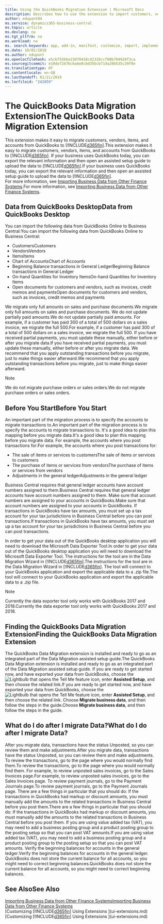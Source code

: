 ```yaml
---
title: Using the QuickBooks Migration Extension | Microsoft Docs
description: Describes how to use the extension to import customers, vendors, items, and accounts from QuickBooks Desktop to Business Central.
author: edupont04
ms.service: dynamics365-business-central
ms.topic: article
ms.devlang: na
ms.tgt_pltfrm: na
ms.workload: na
ms. search.keywords: app, add-in, manifest, customize, import, implement
ms.date: 10/01/2018
ms.author: edupont
ms.openlocfilehash: e5cb755b6a15070410c42328ccf08b784928f3ca
ms.sourcegitcommit: e10de72476c6a6e0cbd35bcb714a29b535c39f0e
ms.translationtype: HT
ms.contentlocale: en-GB
ms.lasthandoff: 01/21/2019
ms.locfileid: "242859"
---
```

# <a name="the-quickbooks-data-migration-extension"></a><span data-ttu-id="8b96e-103">The QuickBooks Data Migration Extension</span><span class="sxs-lookup"><span data-stu-id="8b96e-103">The QuickBooks Data Migration Extension</span></span>
<span data-ttu-id="8b96e-104">This extension makes it easy to migrate customers, vendors, items, and accounts from QuickBooks to [!INCLUDE[d365fin](includes/d365fin_md.md)].</span><span class="sxs-lookup"><span data-stu-id="8b96e-104">This extension makes it easy to migrate customers, vendors, items, and accounts from QuickBooks to [!INCLUDE[d365fin](includes/d365fin_md.md)].</span></span> <span data-ttu-id="8b96e-105">If your business uses QuickBooks today, you can export the relevant information and then open an assisted setup guide to upload the data to [!INCLUDE[d365fin](includes/d365fin_md.md)].</span><span class="sxs-lookup"><span data-stu-id="8b96e-105">If your business uses QuickBooks today, you can export the relevant information and then open an assisted setup guide to upload the data to [!INCLUDE[d365fin](includes/d365fin_md.md)].</span></span>  
<span data-ttu-id="8b96e-106">For more information, see [Importing Business Data from Other Finance Systems](across-import-data-configuration-packages.md).</span><span class="sxs-lookup"><span data-stu-id="8b96e-106">For more information, see [Importing Business Data from Other Finance Systems](across-import-data-configuration-packages.md).</span></span>

## <a name="data-from-quickbooks-desktop"></a><span data-ttu-id="8b96e-107">Data from QuickBooks Desktop</span><span class="sxs-lookup"><span data-stu-id="8b96e-107">Data from QuickBooks Desktop</span></span>
 
<span data-ttu-id="8b96e-108">You can import the following data from QuickBooks Online to Business Central:</span><span class="sxs-lookup"><span data-stu-id="8b96e-108">You can import the following data from QuickBooks Online to Business Central:</span></span>

- <span data-ttu-id="8b96e-109">Customers</span><span class="sxs-lookup"><span data-stu-id="8b96e-109">Customers</span></span>  
- <span data-ttu-id="8b96e-110">Vendors</span><span class="sxs-lookup"><span data-stu-id="8b96e-110">Vendors</span></span>  
- <span data-ttu-id="8b96e-111">Items</span><span class="sxs-lookup"><span data-stu-id="8b96e-111">Items</span></span>  
- <span data-ttu-id="8b96e-112">Chart of Accounts</span><span class="sxs-lookup"><span data-stu-id="8b96e-112">Chart of Accounts</span></span>  
- <span data-ttu-id="8b96e-113">Beginning Balance transactions in General Ledger</span><span class="sxs-lookup"><span data-stu-id="8b96e-113">Beginning Balance transactions in General Ledger</span></span>  
- <span data-ttu-id="8b96e-114">On-hand Quantities for Inventory Items</span><span class="sxs-lookup"><span data-stu-id="8b96e-114">On-hand Quantities for Inventory Items</span></span>  
- <span data-ttu-id="8b96e-115">Open documents for customers and vendors, such as invoices, credit memos and payments</span><span class="sxs-lookup"><span data-stu-id="8b96e-115">Open documents for customers and vendors, such as invoices, credit memos and payments</span></span>  

<span data-ttu-id="8b96e-116">We migrate only full amounts on sales and purchase documents.</span><span class="sxs-lookup"><span data-stu-id="8b96e-116">We migrate only full amounts on sales and purchase documents.</span></span> <span data-ttu-id="8b96e-117">We do not update partially paid amounts.</span><span class="sxs-lookup"><span data-stu-id="8b96e-117">We do not update partially paid amounts.</span></span> <span data-ttu-id="8b96e-118">For example, if a customer has paid 300 of a total of 500 dollars on a sales invoice, we migrate the full 500.</span><span class="sxs-lookup"><span data-stu-id="8b96e-118">For example, if a customer has paid 300 of a total of 500 dollars on a sales invoice, we migrate the full 500.</span></span> <span data-ttu-id="8b96e-119">If you have received partial payments, you must update these manually, either before or after you migrate data.</span><span class="sxs-lookup"><span data-stu-id="8b96e-119">If you have received partial payments, you must update these manually, either before or after you migrate data.</span></span> <span data-ttu-id="8b96e-120">We recommend that you apply outstanding transactions before you migrate, just to make things easier afterward.</span><span class="sxs-lookup"><span data-stu-id="8b96e-120">We recommend that you apply outstanding transactions before you migrate, just to make things easier afterward.</span></span>

> [!NOTE]
> <span data-ttu-id="8b96e-121">We do not migrate purchase orders or sales orders.</span><span class="sxs-lookup"><span data-stu-id="8b96e-121">We do not migrate purchase orders or sales orders.</span></span>

## <a name="before-you-start"></a><span data-ttu-id="8b96e-122">Before You Start</span><span class="sxs-lookup"><span data-stu-id="8b96e-122">Before You Start</span></span>
<span data-ttu-id="8b96e-123">An important part of the migration process is to specify the accounts to migrate transactions to.</span><span class="sxs-lookup"><span data-stu-id="8b96e-123">An important part of the migration process is to specify the accounts to migrate transactions to.</span></span> <span data-ttu-id="8b96e-124">It's a good idea to plan this mapping before you migrate data.</span><span class="sxs-lookup"><span data-stu-id="8b96e-124">It's a good idea to plan this mapping before you migrate data.</span></span> <span data-ttu-id="8b96e-125">For example, the accounts where you post transactions for:</span><span class="sxs-lookup"><span data-stu-id="8b96e-125">For example, the accounts where you post transactions for:</span></span>

- <span data-ttu-id="8b96e-126">The sale of items or services to customers</span><span class="sxs-lookup"><span data-stu-id="8b96e-126">The sale of items or services to customers</span></span>  
- <span data-ttu-id="8b96e-127">The purchase of items or services from vendors</span><span class="sxs-lookup"><span data-stu-id="8b96e-127">The purchase of items or services from vendors</span></span>  
- <span data-ttu-id="8b96e-128">Adjustments in the general ledger</span><span class="sxs-lookup"><span data-stu-id="8b96e-128">Adjustments in the general ledger</span></span>  

<span data-ttu-id="8b96e-129">Business Central requires that general ledger accounts have account numbers assigned to them.</span><span class="sxs-lookup"><span data-stu-id="8b96e-129">Business Central requires that general ledger accounts have account numbers assigned to them.</span></span> <span data-ttu-id="8b96e-130">Make sure that account numbers are assigned to your accounts in QuickBooks.</span><span class="sxs-lookup"><span data-stu-id="8b96e-130">Make sure that account numbers are assigned to your accounts in QuickBooks.</span></span>
<span data-ttu-id="8b96e-131">If transactions in QuickBooks have tax amounts, you must set up a tax account for your tax jurisdictions in Business Central before you can post transactions.</span><span class="sxs-lookup"><span data-stu-id="8b96e-131">If transactions in QuickBooks have tax amounts, you must set up a tax account for your tax jurisdictions in Business Central before you can post transactions.</span></span>

<span data-ttu-id="8b96e-132">In order to get your data out of the QuickBooks desktop application you will need to download the Microsoft Data Exporter Tool.</span><span class="sxs-lookup"><span data-stu-id="8b96e-132">In order to get your data out of the QuickBooks desktop application you will need to download the Microsoft Data Exporter Tool.</span></span>  <span data-ttu-id="8b96e-133">The instructions for the tool are in the Data Migration Wizard in [!INCLUDE[d365fin](includes/d365fin_md.md)].</span><span class="sxs-lookup"><span data-stu-id="8b96e-133">The instructions for the tool are in the Data Migration Wizard in [!INCLUDE[d365fin](includes/d365fin_md.md)].</span></span> <span data-ttu-id="8b96e-134">The tool will connect to your QuickBooks application and export the applicable data to a .zip file.</span><span class="sxs-lookup"><span data-stu-id="8b96e-134">The tool will connect to your QuickBooks application and export the applicable data to a .zip file.</span></span>  

> [!NOTE]
> <span data-ttu-id="8b96e-135">Currently the data exporter tool only works with QuickBooks 2017 and 2018.</span><span class="sxs-lookup"><span data-stu-id="8b96e-135">Currently the data exporter tool only works with QuickBooks 2017 and 2018.</span></span>

## <a name="finding-the-quickbooks-data-migration-extension"></a><span data-ttu-id="8b96e-136">Finding the QuickBooks Data Migration Extension</span><span class="sxs-lookup"><span data-stu-id="8b96e-136">Finding the QuickBooks Data Migration Extension</span></span>
<span data-ttu-id="8b96e-137">The QuickBooks Data Migration extension is installed and ready to go as an integrated part of the Data Migration assisted setup guide.</span><span class="sxs-lookup"><span data-stu-id="8b96e-137">The QuickBooks Data Migration extension is installed and ready to go as an integrated part of the Data Migration assisted setup guide.</span></span> <span data-ttu-id="8b96e-138">If you are ready to get started now, and have exported your data from QuickBooks, choose the ![Lightbulb that opens the Tell Me feature](media/ui-search/search_small.png "Tell me what you want to do") icon, enter **Assisted Setup**, and then choose the related link.</span><span class="sxs-lookup"><span data-stu-id="8b96e-138">If you are ready to get started now, and have exported your data from QuickBooks, choose the ![Lightbulb that opens the Tell Me feature](media/ui-search/search_small.png "Tell me what you want to do") icon, enter **Assisted Setup**, and then choose the related link.</span></span> <span data-ttu-id="8b96e-139">Choose **Migrate business data**, and then follow the steps in the guide.</span><span class="sxs-lookup"><span data-stu-id="8b96e-139">Choose **Migrate business data**, and then follow the steps in the guide.</span></span>  

## <a name="what-do-i-do-after-i-migrate-data"></a><span data-ttu-id="8b96e-140">What do I do after I migrate Data?</span><span class="sxs-lookup"><span data-stu-id="8b96e-140">What do I do after I migrate Data?</span></span>
<span data-ttu-id="8b96e-141">After you migrate data, transactions have the status Unposted, so you can review them and make adjustments.</span><span class="sxs-lookup"><span data-stu-id="8b96e-141">After you migrate data, transactions have the status Unposted, so you can review them and make adjustments.</span></span> <span data-ttu-id="8b96e-142">To review the transactions, go to the page where you would normally find them.</span><span class="sxs-lookup"><span data-stu-id="8b96e-142">To review the transactions, go to the page where you would normally find them.</span></span> <span data-ttu-id="8b96e-143">For example, to review unposted sales invoices, go to the Sales Invoices page.</span><span class="sxs-lookup"><span data-stu-id="8b96e-143">For example, to review unposted sales invoices, go to the Sales Invoices page.</span></span> <span data-ttu-id="8b96e-144">To review payment journals, go to the Payment Journals page.</span><span class="sxs-lookup"><span data-stu-id="8b96e-144">To review payment journals, go to the Payment Journals page.</span></span>
<span data-ttu-id="8b96e-145">There are a few things in particular that you should do: If the transactions in QuickBooks had markup or discount amounts, you must manually add the amounts to the related transactions in Business Central before you post them.</span><span class="sxs-lookup"><span data-stu-id="8b96e-145">There are a few things in particular that you should do: If the transactions in QuickBooks had markup or discount amounts, you must manually add the amounts to the related transactions in Business Central before you post them.</span></span>
<span data-ttu-id="8b96e-146">If you are using value added tax (VAT), you may need to add a business posting group and a product posting group to the posting setup so that you can post VAT amounts.</span><span class="sxs-lookup"><span data-stu-id="8b96e-146">If you are using value added tax (VAT), you may need to add a business posting group and a product posting group to the posting setup so that you can post VAT amounts.</span></span>
<span data-ttu-id="8b96e-147">Verify the beginning balances for accounts in the general ledger.</span><span class="sxs-lookup"><span data-stu-id="8b96e-147">Verify the beginning balances for accounts in the general ledger.</span></span> <span data-ttu-id="8b96e-148">QuickBooks does not store the current balance for all accounts, so you might need to correct beginning balances.</span><span class="sxs-lookup"><span data-stu-id="8b96e-148">QuickBooks does not store the current balance for all accounts, so you might need to correct beginning balances.</span></span>

## <a name="see-also"></a><span data-ttu-id="8b96e-149">See Also</span><span class="sxs-lookup"><span data-stu-id="8b96e-149">See Also</span></span>
[<span data-ttu-id="8b96e-150">Importing Business Data from Other Finance Systems</span><span class="sxs-lookup"><span data-stu-id="8b96e-150">Importing Business Data from Other Finance Systems</span></span>](across-import-data-configuration-packages.md)  
<span data-ttu-id="8b96e-151">[Customizing [!INCLUDE[d365fin](includes/d365fin_md.md)] Using Extensions ](ui-extensions.md)</span><span class="sxs-lookup"><span data-stu-id="8b96e-151">[Customizing [!INCLUDE[d365fin](includes/d365fin_md.md)] Using Extensions ](ui-extensions.md)</span></span>  
